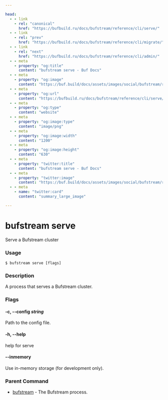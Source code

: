 ```yaml
---

head:
  - - link
    - rel: "canonical"
      href: "https://bufbuild.ru/docs/bufstream/reference/cli/serve/"
  - - link
    - rel: "prev"
      href: "https://bufbuild.ru/docs/bufstream/reference/cli/migrate/"
  - - link
    - rel: "next"
      href: "https://bufbuild.ru/docs/bufstream/reference/cli/admin/"
  - - meta
    - property: "og:title"
      content: "bufstream serve - Buf Docs"
  - - meta
    - property: "og:image"
      content: "https://buf.build/docs/assets/images/social/bufstream/reference/cli/serve.png"
  - - meta
    - property: "og:url"
      content: "https://bufbuild.ru/docs/bufstream/reference/cli/serve/"
  - - meta
    - property: "og:type"
      content: "website"
  - - meta
    - property: "og:image:type"
      content: "image/png"
  - - meta
    - property: "og:image:width"
      content: "1200"
  - - meta
    - property: "og:image:height"
      content: "630"
  - - meta
    - property: "twitter:title"
      content: "bufstream serve - Buf Docs"
  - - meta
    - property: "twitter:image"
      content: "https://buf.build/docs/assets/images/social/bufstream/reference/cli/serve.png"
  - - meta
    - name: "twitter:card"
      content: "summary_large_image"

---
```


# bufstream serve

Serve a Bufstream cluster

### Usage

```console
$ bufstream serve [flags]
```

### Description

A process that serves a Bufstream cluster.

### Flags

#### \-c, --config _string_

Path to the config file.

#### \-h, --help

help for serve

#### \--inmemory

Use in-memory storage (for development only).

### Parent Command

- [bufstream](../) - The Bufstream process.
